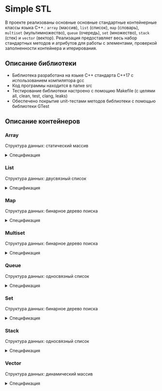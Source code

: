 # Simple STL

В проекте реализованы основные основные стандартные контейнерные классы языка С++.: `array` (массив), `list` (список), `map` (словарь), `multiset` (мультимножество), `queue` (очередь), `set` (множество), `stack` (стек) и `vector` (вектор). Реализация предоставляет весь набор стандартных методов и атрибутов для работы с элементами, проверкой заполненности контейнера и итерирования.

## Описание библиотеки

- Библиотека разработана на языке C++ стандарта C++17 с использованием компилятора gcc
- Код программы находится в папке src
- Тестирование библиотеки настроено с помощию Makefile (с целями all, clean, test, clang, leaks)
- Обеспечено покрытие unit-тестами методов библиотеки c помощью библиотеки GTest

## Описание контейнеров

### Array

Структура данных: статический массив

<details>
  <summary>Спецификация</summary>
<br />

*Array Member type*

Внутриклассовые переопределения типов:

| Member type        | definition |
|--------------------|------------|
| `value_type`       | `T` defines the type of an element (T is template parameter) |
| `reference`        | `T &` defines the type of the reference to an element  |
| `const_reference`  | `const T &` defines the type of the constant reference |
| `iterator`         | `T *` defines the type for iterating through the container |
| `const_iterator`   | `const T *` defines the constant type for iterating through the container |
| `size_type`        | `size_t` defines the type of the container size (standard type is size_t) |

*Array Member functions*

Методы для взаимодействия с классом:

| Functions      | Definition |
|----------------|------------|
| `array()`  | default constructor, creates empty array |
| `array(std::initializer_list<value_type> const &items)`  | initializer list constructor, creates array initizialized using std::initializer_list<T> |
| `array(const array &a)`  | copy constructor  |
| `array(array &&a)`  | move constructor  |
| `~array()`  | destructor  |
| `operator=(array &&a)`  | assignment operator overload for moving object |

*Array Element access*

Методы для доступа к элементам класса:

| Element access                         | Definition |
|----------------------------------------|------------|
| `reference at(size_type pos)`          | access specified element with bounds checking |
| `reference operator[](size_type pos)`  | access specified element |
| `const_reference front()`              | access the first element |
| `const_reference back()`               | access the last element |
| `iterator data()`                      | direct access to the underlying array |

*Array Iterators*

Методы для итерирования по элементам класса (доступ к итераторам):

| Iterators          | Definition |
|--------------------|------------|
| `iterator begin()` | returns an iterator to the beginning |
| `iterator end()`   | returns an iterator to the end |

*Array Capacity*

Методы для доступа к информации о наполнении контейнера:

| Capacity               | Definition |
|------------------------|------------|
| `bool empty()`         | checks whether the container is empty |
| `size_type size()`     | returns the number of elements |
| `size_type max_size()` | returns the maximum possible number of elements |

*Array Modifiers*

Методы для изменения контейнера:

| Modifiers                           | Definition |
|-------------------------------------|------------|
| `void swap(array& other)`           | swaps the contents |
| `void fill(const_reference value);` | assigns the given value value to all elements in the container. |

</details>

### List

Структура данных: двусвязный список

<details>
  <summary>Спецификация</summary>
<br />

*List Member type*

Внутриклассовые переопределения типов:

| Member type       | definition |
|-------------------|------------|
| `value_type`      | `T` defines the type of an element (T is template parameter) |
| `reference`       | `T &` defines the type of the reference to an element |
| `const_reference` | `const T &` defines the type of the constant reference |
| `iterator`        | internal class `ListIterator<T>` defines the type for iterating through the container |
| `const_iterator`  | internal class `ListConstIterator<T>` defines the constant type for iterating through the container |
| `size_type`       | `size_t` defines the type of the container size (standard type is size_t) |

*List Functions*

Методы для взаимодействия с классом:

| Functions      | Definition |
|----------------|------------|
| `list()`  | default constructor, creates empty list |
| `list(size_type n)`  | parameterized constructor, creates the list of size n |
| `list(std::initializer_list<value_type> const &items)`  | initializer list constructor, creates list initizialized using std::initializer_list<T> |
| `list(const list &l)`  | copy constructor |
| `list(list &&l)`  | move constructor |
| `~list()`  | destructor |
| `operator=(list &&l)`  | assignment operator overload for moving object |

*List Element access*

Методы для доступа к элементам класса:

| Element access             | Definition |
|----------------------------|------------|
| `const_reference front()`  | access the first element |
| `const_reference back()`   | access the last element |

*List Iterators*

Методы для итерирования по элементам класса (доступ к итераторам):

| Iterators           | Definition |
|---------------------|------------|
| `iterator begin()`  | returns an iterator to the beginning |
| `iterator end()`    | returns an iterator to the end |

*List Capacity*

Методы для доступа к информации о наполнении контейнера:

| Capacity       | Definition |
|----------------|------------|
| `bool empty()`         | checks whether the container is empty |
| `size_type size()`     | returns the number of elements |
| `size_type max_size()` | returns the maximum possible number of elements |

*List Modifiers*

Методы для изменения контейнера:

| Modifiers      | Definition |
|----------------|------------|
| `void clear()`  | clears the contents |
| `iterator insert(iterator pos, const_reference value)`  | inserts element into concrete pos and returns the iterator that points to the new element |
| `void erase(iterator pos)`  | erases element at pos |
| `void push_back(const_reference value)`  | adds an element to the end |
| `void pop_back()`  | removes the last element |
| `void push_front(const_reference value)`  | adds an element to the head |
| `void pop_front()`  | removes the first element |
| `void swap(list& other)`  | swaps the contents |
| `void merge(list& other)`  | merges two sorted lists |
| `void splice(const_iterator pos, list& other)`  | transfers elements from list other starting from pos |
| `void reverse()`  | reverses the order of the elements |
| `void unique()`  | removes consecutive duplicate elements |
| `void sort()`  | sorts the elements |

</details>

### Map

Структура данных: бинарное дерево поиска

<details>
  <summary>Спецификация</summary>
<br />

*Map Member type*

Внутриклассовые переопределения типов:

| Member type       | Definition |
|-------------------|------------|
| `key_type`        | `Key` the first template parameter (Key) |
| `mapped_type`     | `T` the second template parameter (T) |
| `value_type`      | `std::pair<const key_type,mapped_type>` Key-value pair |
| `reference`       | `value_type &` defines the type of the reference to an element |
| `const_reference` | `const value_type &` defines the type of the constant reference |
| `iterator`        | internal class `MapIterator<K, T>` or `BinaryTree::iterator` as internal iterator of tree subclass; defines the type for iterating through the container |
| `const_iterator`  | internal class `MapConstIterator<K, T>` or `BinaryTree::const_iterator` as internal const iterator of tree subclass; defines the constant type for iterating through the container |
| `size_type`       | `size_t` defines the type of the container size (standard type is size_t) |

*Map Member functions*

Методы для взаимодействия с классом:

| Member functions | Definition |
|------------------|------------|
| `map()`  | default constructor, creates empty map |
| `map(std::initializer_list<value_type> const &items)`  | initializer list constructor, creates the map initizialized using std::initializer_list<T> |
| `map(const map &m)`  | copy constructor |
| `map(map &&m)`  | move constructor  |
| `~map()`  | destructor  |
| `operator=(map &&m)`  | assignment operator overload for moving object |

*Map Element access*

Методы для доступа к элементам класса:

| Element access                   | Definition |
|----------------------------------|------------|
| `T& at(const Key& key)`          | access specified element with bounds checking |
| `T& operator[](const Key& key)`  | access or insert specified element |

*Map Iterators*

Методы для итерирования по элементам класса (доступ к итераторам):

| Iterators           | Definition |
|---------------------|------------|
| `iterator begin()`  | returns an iterator to the beginning |
| `iterator end()`    | returns an iterator to the end |

*Map Capacity*

Методы для доступа к информации о наполнении контейнера:

| Capacity                | Definition |
|-------------------------|------------|
| `bool empty()`          | checks whether the container is empty |
| `size_type size()`      | returns the number of elements |
| `size_type max_size()`  | returns the maximum possible number of elements |

*Map Modifiers*

Методы для изменения контейнера:

| Modifiers              | Definition |
|------------------------|------------|
| `void clear()`  | clears the contents |
| `std::pair<iterator, bool> insert(const value_type& value)`  | inserts node and returns iterator to where the element is in the container and bool denoting whether the insertion took place |
| `std::pair<iterator, bool> insert(const Key& key, const T& obj)`  | inserts value by key and returns iterator to where the element is in the container and bool denoting whether the insertion took place |
| `std::pair<iterator, bool> insert_or_assign(const Key& key, const T& obj);`  | inserts an element or assigns to the current element if the key already exists |
| `void erase(iterator pos)`  | erases element at pos |
| `void swap(map& other)`  | swaps the contents |
| `void merge(map& other);`  | splices nodes from another container |

*Map Lookup*

Методы, осуществляющие просмотр контейнера:

| Lookup                           | Definition |
|----------------------------------|------------|
| `bool contains(const Key& key)`  | checks if there is an element with key equivalent to key in the container |

</details>

### Multiset

Структура данных: бинарное дерево поиска

<details>
  <summary>Спецификация</summary>
<br />

*Multiset Member type*

В нутриклассовые переопределения типов:

| Member type        | Definition |
|--------------------|------------|
| `key_type`         | `Key` the first template parameter (Key) |
| `value_type`       | `Key` value type (the value itself is a key) |
| `reference`        | `value_type &` defines the type of the reference to an element |
| `const_reference`  | `const value_type &` defines the type of the constant reference |
| `iterator`         | internal class `MultisetIterator<T>` or `BinaryTree::iterator` as internal iterator of tree subclass; defines the type for iterating through the container |
| `const_iterator`   | internal class `MultisetConstIterator<T>` or `BinaryTree::const_iterator` as internal const iterator of tree subclass; defines the constant type for iterating through the container |
| `size_type`        | `size_t` defines the type of the container size (standard type is size_t) |

*Multiset Member functions*

Методы для взаимодействия с классом:

| Member functions | Definition |
|------------------|------------|
| `multiset()`  | default constructor, creates empty set |
| `multiset(std::initializer_list<value_type> const &items)`  | initializer list constructor, creates the set initizialized using std::initializer_list<T> |
| `multiset(const multiset &ms)`  | copy constructor |
| `multiset(multiset &&ms)`  | move constructor |
| `~multiset()`  | destructor |
| `operator=(multiset &&ms)`  | assignment operator overload for moving object |

*Multiset Iterators*

Методы для итерирования по элементам класса (доступ к итераторам):

| Iterators           | Definition |
|---------------------|------------|
| `iterator begin()`  | returns an iterator to the beginning |
| `iterator end()`    | returns an iterator to the end |


*Multiset Capacity*

Методы для доступа к информации о наполнении контейнера:

| Capacity                | Definition |
|-------------------------|------------|
| `bool empty()`          | checks whether the container is empty |
| `size_type size()`      | returns the number of elements |
| `size_type max_size()`  | returns the maximum possible number of elements |

*Multiset Modifiers*

Методы для изменения контейнера:

| Modifiers                       | Definition |
|---------------------------------|------------|
| `void clear()`                  | clears the contents |
| `iterator insert(const value_type& value)`  | inserts node and returns iterator to where the element is in the container |
| `void erase(iterator pos)`      | erases element at pos |
| `void swap(multiset& other)`    | swaps the contents |
| `void merge(multiset& other)`   | splices nodes from another container |

*Multiset Lookup*

Методы, осуществляющие просмотр контейнера:

| Lookup                            | Definition |
|-----------------------------------|------------|
| `size_type count(const Key& key)` | returns the number of elements matching specific key |
| `iterator find(const Key& key)`   | finds element with specific key |
| `bool contains(const Key& key)`   | checks if the container contains element with specific key |
| `std::pair<iterator,iterator> equal_range(const Key& key)`  | returns range of elements matching a specific key |
| `iterator lower_bound(const Key& key)`  | returns an iterator to the first element not less than the given key |
| `iterator upper_bound(const Key& key)`  | returns an iterator to the first element greater than the given key |

</details>

### Queue

Структура данных: односвязный список

<details>
  <summary>Спецификация</summary>
<br />

*Queue Member type*

Внутриклассовые переопределения типов:

| Member type        | Definition |
|--------------------|------------|
| `value_type`       | `T` the template parameter T |
| `reference`        | `T &` defines the type of the reference to an element |
| `const_reference`  | `const T &` defines the type of the constant reference |
| `size_type`        | `size_t` defines the type of the container size (standard type is size_t) |

*Queue Member functions*

Методы для взаимодействия с классом:

| Functions      | Definition |
|----------------|------------|
| `queue()`  | default constructor, creates empty queue |
| `queue(std::initializer_list<value_type> const &items)`  | initializer list constructor, creates queue initizialized using std::initializer_list<T> |
| `queue(const queue &q)`  | copy constructor |
| `queue(queue &&q)`  | move constructor |
| `~queue()`  | destructor |
| `operator=(queue &&q)`  | assignment operator overload for moving object |

*Queue Element access*

В этой таблице перечислены публичные мМ
| Element access             | Definition |
|----------------------------|------------|
| `const_reference front()`  | access the first element |
| `const_reference back()`   | access the last element |

*Queue Capacity*

Методы для доступа к информации о наполнении контейнера:

| Capacity            | Definition |
|---------------------|------------|
| `bool empty()`      | checks whether the container is empty |
| `size_type size()`  | returns the number of elements |

*Queue Modifiers*

Методы для изменения контейнера:

| Modifiers                           | Definition |
|-------------------------------------|------------|
| `void push(const_reference value)`  | inserts element at the end |
| `void pop()`                        | removes the first element |
| `void swap(queue& other)`           | swaps the contents |

</details>

### Set

Структура данных: бинарное дерево поиска

<details>
  <summary>Спецификация</summary>
<br />

*Set Member type*

Внутриклассовые переопределения типов:

| Member type              | Definition |
|--------------------------|------------|
| `key_type`               | `Key` the first template parameter (Key) |
| `value_type`             | `Key` value type (the value itself is a key) |
| `reference`              | `value_type &` defines the type of the reference to an element |
| `const_reference`        | `const value_type &` defines the type of the constant reference |
| `iterator`               | internal class `SetIterator<T>` or `BinaryTree::iterator` as the internal iterator of tree subclass; defines the type for iterating through the container |
| `const_iterator`         | internal class `SetConstIterator<T>` or `BinaryTree::const_iterator` as the internal const iterator of tree subclass; defines the constant type for iterating through the container |
| `size_type`              | `size_t` defines the type of the container size (standard type is size_t) |

*Set Member functions*

Методы для взаимодействия с классом:

| Member functions | Definition |
|------------------|------------|
| `set()`  | default constructor, creates empty set |
| `set(std::initializer_list<value_type> const &items)`  | initializer list constructor, creates the set initizialized using std::initializer_list<T>    |
| `set(const set &s)`  | copy constructor  |
| `set(set &&s)`  | move constructor  |
| `~set()`  | destructor  |
| `operator=(set &&s)`  | assignment operator overload for moving object |


*Set Iterators*

Методы для итерирования по элементам класса (доступ к итераторам):

| Iterators           | Definition |
|---------------------|------------|
| `iterator begin()`  | returns an iterator to the beginning |
| `iterator end()`    | returns an iterator to the end |


*Set Capacity*

Методы для доступа к информации о наполнении контейнера:

| Capacity                | Definition |
|-------------------------|------------|
| `bool empty()`          | checks whether the container is empty |
| `size_type size()`      | returns the number of elements |
| `size_type max_size()`  | returns the maximum possible number of elements |

*Set Modifiers*

Методы для изменения контейнера:

| Modifiers       | Definition |
|-----------------|------------|
| `void clear()`  | clears the contents |
| `std::pair<iterator, bool> insert(const value_type& value)`  | inserts node and returns iterator to where the element is in the container and bool denoting whether the insertion took place |
| `void erase(iterator pos)`  | erases element at pos |
| `void swap(set& other)`  | swaps the contents |
| `void merge(set& other);`  | splices nodes from another container |

*Set Lookup*

Методы, осуществляющие просмотр контейнера:

| Lookup                           | Definition |
|----------------------------------|------------|
| `iterator find(const Key& key)`  | finds element with specific key |
| `bool contains(const Key& key)`  | checks if the container contains element with specific key |

</details>

### Stack

Структура данных: односвязный список

<details>
  <summary>Спецификация</summary>
<br />

*Stack Member type*

Внутриклассовые переопределения типов:

| Member type        | Definition |
|--------------------|------------|
| `value_type`       | `T` the template parameter T |
| `reference`        | `T &` defines the type of the reference to an element |
| `const_reference`  | `const T &` defines the type of the constant reference |
| `size_type`        | `size_t` defines the type of the container size (standard type is size_t) |

*Stack Member functions*

В этой таблице перечислены основные публичные методы для взаимодействия с классом:

| Functions  | Definition |
|------------|------------|
| `stack()`  | default constructor, creates empty stack |
| `stack(std::initializer_list<value_type> const &items)`  | initializer list constructor, creates stack initizialized using std::initializer_list<T> |
| `stack(const stack &s)`  | copy constructor  |
| `stack(stack &&s)`  | move constructor  |
| `~stack()`  | destructor  |
| `operator=(stack &&s)`  | assignment operator overload for moving object |

*Stack Element access*

Методы для доступа к элементам класса:

| Element access          | Definition |
|-------------------------|------------|
| `const_reference top()` | accesses the top element |

*Stack Capacity*

Методы для доступа к информации о наполнении контейнера:

| Capacity            | Definition |
|---------------------|------------|
| `bool empty()`      | checks whether the container is empty |
| `size_type size()`  | returns the number of elements |

*Stack Modifiers*

Методы для изменения контейнера:

| Modifiers                           | Definition |
|-------------------------------------|------------|
| `void push(const_reference value)`  | inserts element at the top |
| `void pop()`                        | removes the top element |
| `void swap(stack& other)`           | swaps the contents |

</details>

### Vector

Структура данных: динамический массив

<details>
  <summary>Спецификация</summary>
<br />

*Vector Member type*

Внутриклассовые переопределения типов:

| Member type        | definition |
|--------------------|------------|
| `value_type`       | `T` defines the type of an element (T is template parameter) |
| `reference`        | `T &` defines the type of the reference to an element |
| `const_reference`  | `const T &` defines the type of the constant reference |
| `iterator`         | `T *` or internal class `VectorIterator<T>` defines the type for iterating through the container |
| `const_iterator`   | `const T *` or internal class `VectorConstIterator<T>` defines the constant type for iterating through the container |
| `size_type`        | `size_t` defines the type of the container size (standard type is size_t) |

*Vector Member functions*

Методы для взаимодействия с классом:

| Functions   | Definition |
|-------------|------------|
| `vector()`  | default constructor, creates empty vector |
| `vector(size_type n)`  | parameterized constructor, creates the vector of size n |
| `vector(std::initializer_list<value_type> const &items)`  | initializer list constructor, creates vector initizialized using std::initializer_list<T> |
| `vector(const vector &v)`  | copy constructor |
| `vector(vector &&v)`  | move constructor |
| `~vector()`  | destructor |
| `operator=(vector &&v)`  | assignment operator overload for moving object |

*Vector Element access*

Методы для доступа к элементам класса:

| Element access                          | Definition |
|-----------------------------------------|------------|
| `reference at(size_type pos)`           | access specified element with bounds checking |
| `reference operator[](size_type pos);`  | access specified element |
| `const_reference front()`               | access the first element |
| `const_reference back()`                | access the last element |
| `T* data()`                             | direct access to the underlying array |

*Vector Iterators*

Методы для итерирования по элементам класса (доступ к итераторам):

| Iterators | Definition |
|-----------|------------|
| `iterator begin()`  | returns an iterator to the beginning |
| `iterator end()`  | returns an iterator to the end |

*Vector Capacity*

Методы для доступа к информации о наполнении контейнера:


| Capacity        | Definition |
|-----------------|------------|
| `bool empty()`  | checks whether the container is empty |
| `size_type size()`  | returns the number of elements |
| `size_type max_size()`  | returns the maximum possible number of elements |
| `void reserve(size_type size)`  | allocate storage of size elements and copies current array elements to a newely allocated array |
| `size_type capacity()`  | returns the number of elements that can be held in currently allocated storage |
| `void shrink_to_fit()`  | reduces memory usage by freeing unused memory |

*Vector Modifiers*

Методы для изменения контейнера:

| Modifiers | Definition |
|-----------|------------|
| `void clear()`  | clears the contents |
| `iterator insert(iterator pos, const_reference value)`  | inserts elements into concrete pos and returns the iterator that points to the new element |
| `void erase(iterator pos)`  | erases element at pos |
| `void push_back(const_reference value)`  | adds an element to the end |
| `void pop_back()`  | removes the last element |
| `void swap(vector& other)`  | swaps the contents |

</details>
